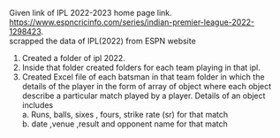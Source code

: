 Given link of IPL 2022-2023 home page link.
https://www.espncricinfo.com/series/indian-premier-league-2022-1298423.
<br>
scrapped the data of IPL(2022) from ESPN website

1. Created a folder of ipl 2022.
2. Inside that folder created folders for each team playing in that ipl.
3. Created Excel file of each batsman in that team folder 
in which the details of the player in the form of array of object where each object describe a particular match played by a player. 
Details of an object includes
    <br>
	a. Runs, balls, sixes , fours, strike rate (sr) for that match
    <br>
	b. date ,venue ,result and opponent name for that match